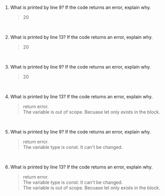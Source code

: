1. What is printed by line 9? If the code returns an error, explain why.
    >20 

<br>


2. What is printed by line 13? If the code returns an error, explain why.
    >20

<br>

3.  What is printed by line 9? If the code returns an error, explain why. 
    >20

<br>

4.  What is printed by line 13? If the code returns an error, explain why. 
    >return error.\
    The variable is out of scope. Becuase let only exists in the block.
    

<br>

5.  What is printed by line 9? If the code returns an error, explain why.
    >return error.\
    The variable type is const. It can't be changed.

<br>

6. What is printed by line 13? If the code returns an error, explain why.
    >return error.\
    The variable type is const. It can't be changed.\
    The variable is out of scope. Becuase let only exists in the block.

<br>
